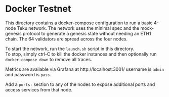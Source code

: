 Docker Testnet
==============

This directory contains a docker-compose configuration to run a basic 4-node Teku network.
The network uses the minimal spec and the mock-genesis protocol to generate a genesis state without 
needing an ETH1 chain.  The 64 validators are spread across the four nodes.

To start the network, run the `launch.sh` script in this directory.  
To stop, simply ctrl-C to kill the docker instances and then optionally run `docker-compose down` to remove all traces.

Metrics are available via Grafana at http://localhost:3001/ username is `admin` and password is `pass`.

Add a `ports:` section to any of the nodes to expose additional ports and access services from that node.